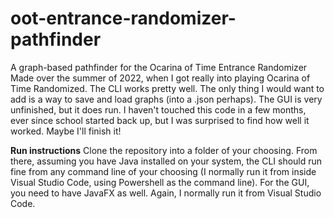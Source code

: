 # oot-entrance-randomizer-pathfinder
A graph-based pathfinder for the Ocarina of Time Entrance Randomizer
Made over the summer of 2022, when I got really into playing Ocarina of Time Randomized.
The CLI works pretty well.  The only thing I would want to add is a way to save and load graphs (into a .json perhaps).
The GUI is very unfinished, but it does run.
I haven't touched this code in a few months, ever since school started back up, but I was surprised to find how well it worked.  Maybe I'll finish it!

**Run instructions**
Clone the repository into a folder of your choosing.
From there, assuming you have Java installed on your system, the CLI should run fine from any command line of your choosing (I normally run it from inside Visual Studio Code, using Powershell as the command line).
For the GUI, you need to have JavaFX as well.  Again, I normally run it from Visual Studio Code.